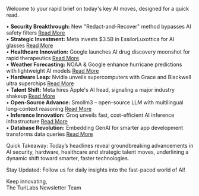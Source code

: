 <p>Welcome to your rapid brief on today's key AI moves, designed for a quick read.</p>
<p>• <strong>Security Breakthrough:</strong> New "Redact-and-Recover" method bypasses AI safety filters <a href="https://www.generalanalysis.com/blog/redact_and_recover">Read More</a><br />
• <strong>Strategic Investment:</strong> Meta invests $3.5B in EssilorLuxottica for AI glasses <a href="https://www.bloomberg.com/news/articles/2025-07-08/meta-invests-3-5-billion-in-essilorluxottica-in-ai-glasses-push">Read More</a><br />
• <strong>Healthcare Innovation:</strong> Google launches AI drug discovery moonshot for rapid therapeutics <a href="https://in.mashable.com/science/96798/googles-secret-moonshot-project-gears-up-for-human-trail-of-ai-designed-drugs">Read More</a><br />
• <strong>Weather Forecasting:</strong> NOAA &amp; Google enhance hurricane predictions with lightweight AI models <a href="https://techpartnerships.noaa.gov/noaa-and-google-team-up-to-advance-the-use-of-ai-hurricane-and-tropical-weather-forecast-models/">Read More</a><br />
• <strong>Hardware Leap:</strong> Nvidia unveils supercomputers with Grace and Blackwell ultra superchips <a href="https://www.tomshardware.com/tech-industry/artificial-intelligence/nvidias-newest-top-tier-ai-supercomputers-deployed-for-the-first-time-grace-blackwell-ultra-superchip-systems-deployed-at-coreweave">Read More</a><br />
• <strong>Talent Shift:</strong> Meta hires Apple's AI head, signaling a major industry shakeup <a href="https://techcrunch.com/2025/07/07/meta-reportedly-recruits-apples-head-of-ai-models/">Read More</a><br />
• <strong>Open-Source Advance:</strong> Smollm3 – open-source LLM with multilingual long-context reasoning <a href="https://huggingface.co/blog/smollm3">Read More</a><br />
• <strong>Inference Innovation:</strong> Groq unveils fast, cost-efficient AI inference infrastructure <a href="https://groq.com/">Read More</a><br />
• <strong>Database Revolution:</strong> Embedding GenAI for smarter app development transforms data queries <a href="https://venturebeat.com/data-infrastructure/bringing-genai-into-the-database-changes-everything-about-app-development/">Read More</a></p>
<p>Quick Takeaway: Today’s headlines reveal groundbreaking advancements in AI security, hardware, healthcare and strategic talent moves, underlining a dynamic shift toward smarter, faster technologies.</p>
<p>Stay Updated: Follow us for daily insights into the fast-paced world of AI!</p>
<p>Keep innovating,<br />
The TuriLabs Newsletter Team</p>